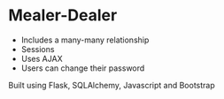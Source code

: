 # Mealer-Dealer

- Includes a many-many relationship
- Sessions
- Uses AJAX
- Users can change their password

Built using Flask, SQLAlchemy, Javascript and Bootstrap
